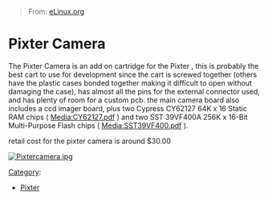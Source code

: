 > From: [eLinux.org](http://eLinux.org/Pixter_Camera "http://eLinux.org/Pixter_Camera")


# Pixter Camera



The Pixter Camera is an add on cartridge for the Pixter , this is
probably the best cart to use for development since the cart is screwed
together (others have the plastic cases bonded together making it
difficult to open without damaging the case), has almost all the pins
for the external connector used, and has plenty of room for a custom
pcb. the main camera board also includes a ccd imager board, plus two
Cypress CY62127 64K x 16 Static RAM chips (
[Media:CY62127.pdf](http://eLinux.org/images/3/32/CY62127.pdf "CY62127.pdf") ) and two
SST 39VF400A 256K x 16-Bit Multi-Purpose Flash chips (
[Media:SST39VF400.pdf](http://eLinux.org/images/7/74/SST39VF400.pdf "SST39VF400.pdf") ).


 retail cost for the pixter camera is around \$30.00

[![Pixtercamera.jpg](http://eLinux.org/images/5/53/Pixtercamera.jpg)](http://eLinux.org/File:Pixtercamera.jpg)


[Category](http://eLinux.org/Special:Categories "Special:Categories"):

-   [Pixter](http://eLinux.org/Category:Pixter "Category:Pixter")

